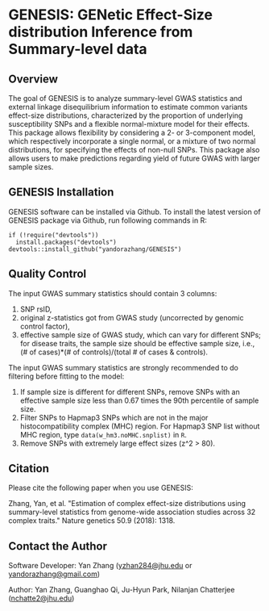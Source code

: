 GENESIS: GENetic Effect-Size distribution Inference from Summary-level data
====
  
## Overview

The goal of GENESIS is to analyze summary-level GWAS statistics and external linkage disequilibrium information to estimate common variants effect-size distributions, characterized by the proportion of underlying susceptibility SNPs and a flexible normal-mixture model for their effects. This package allows flexibility by considering a 2- or 3-component model, which respectively incorporate a single normal, or a mixture of two normal distributions, for specifying the effects of non-null SNPs. This package also allows users to make predictions regarding yield of future GWAS with larger sample sizes.

## GENESIS Installation

GENESIS software can be installed via Github. To install the latest version of GENESIS package via Github, run following commands in R:
```{r }
if (!require("devtools"))
  install.packages("devtools")
devtools::install_github("yandorazhang/GENESIS")
```

## Quality Control
The input GWAS summary statistics should contain 3 columns: 

1. SNP rsID, 
2. original z-statistics got from GWAS study (uncorrected by genomic control factor), 
3. effective sample size of GWAS study, which can vary for different SNPs; for disease traits, the sample size should be effective sample size, i.e., (# of cases)*(# of controls)/(total # of cases & controls).

The input GWAS summary statistics are strongly recommended to do filtering before fitting to the model: 

1. If sample size is different for different SNPs, remove SNPs with an effective sample size less than 0.67 times the 90th percentile of sample size. 
2. Filter SNPs to Hapmap3 SNPs which are not in the major histocompatibility complex (MHC) region. For Hapmap3 SNP list without MHC region, type ```data(w_hm3.noMHC.snplist)``` in ```R```.
3. Remove SNPs with extremely large effect sizes (z^2 > 80).




## Citation

Please cite the following paper when you use GENESIS:


Zhang, Yan, et al. "Estimation of complex effect-size distributions using summary-level statistics from genome-wide association studies across 32 complex traits." Nature genetics 50.9 (2018): 1318.



## Contact the Author
Software Developer: Yan Zhang (yzhan284@jhu.edu or  yandorazhang@gmail.com)

Author: Yan Zhang, Guanghao Qi, Ju-Hyun Park, Nilanjan Chatterjee (nchatte2@jhu.edu)

